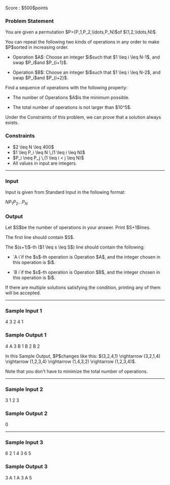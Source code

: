 
<div>

<span>

<span>

<p>
Score : $500$points
</p>

<div>

<section>

### **Problem Statement**

<p>
You are given a permutation $P=(P_1,P_2,\ldots,P_N)$of $(1,2,\ldots,N)$.
</p>

<p>
You can repeat the following two kinds of operations in any order to make $P$sorted in increasing order.
</p>

<ul>

<li>

<p>
Operation $A$: Choose an integer $i$such that $1 \leq i \leq N-1$, and swap $P_i$and $P_{i+1}$.
</p>

</li>

<li>

<p>
Operation $B$: Choose an integer $i$such that $1 \leq i \leq N-2$, and swap $P_i$and $P_{i+2}$.
</p>

</li>

</ul>

<p>
Find a sequence of operations with the following property:
</p>

<ul>

<li>

<p>
The number of Operations $A$is the minimum possible.
</p>

</li>

<li>

<p>
The total number of operations is not larger than $10^5$.
</p>

</li>

</ul>

<p>
Under the Constraints of this problem, we can prove that a solution always exists.
</p>

</section>

</div>

<div>

<section>

### **Constraints**

<ul>

<li>
$2 \leq N \leq 400$
</li>

<li>
$1 \leq P_i \leq N \,(1 \leq i \leq N)$
</li>

<li>
$P_i \neq P_j \,(1 \leq i < j \leq N)$
</li>

<li>
All values in input are integers.
</li>

</ul>

</section>

</div>

---

<div>

<div>

<section>

### **Input**

<p>
Input is given from Standard Input in the following format:
</p>

<div>

$N$$P_1$$P_2$$\ldots$$P_N$
</div>

</section>

</div>

<div>

<section>

### **Output**

<p>
Let $S$be the number of operations in your answer.
Print $S+1$lines.
</p>

<p>
The first line should contain $S$.
</p>

<p>
The $(s+1)$-th ($1 \leq s \leq S$) line should contain the following:
</p>

<ul>

<li>

<p>
`A i`if the $s$-th operation is Operation $A$, and the integer chosen in this operation is $i$.
</p>

</li>

<li>

<p>
`B i`if the $s$-th operation is Operation $B$, and the integer chosen in this operation is $i$.
</p>

</li>

</ul>

<p>
If there are multiple solutions satisfying the condition, printing any of them will be accepted.
</p>

</section>

</div>

</div>

---

<div>

<section>

### **Sample Input 1**

<div>

4
3 2 4 1

</div>

</section>

</div>

<div>

<section>

### **Sample Output 1**

<div>

4
A 3
B 1
B 2
B 2

</div>

<p>
In this Sample Output, $P$changes like this: $(3,2,4,1) \rightarrow (3,2,1,4) \rightarrow (1,2,3,4) \rightarrow (1,4,3,2) \rightarrow (1,2,3,4)$.
</p>

<p>
Note that you don't have to minimize the total number of operations.
</p>

</section>

</div>

---

<div>

<section>

### **Sample Input 2**

<div>

3
1 2 3

</div>

</section>

</div>

<div>

<section>

### **Sample Output 2**

<div>

0

</div>

</section>

</div>

---

<div>

<section>

### **Sample Input 3**

<div>

6
2 1 4 3 6 5

</div>

</section>

</div>

<div>

<section>

### **Sample Output 3**

<div>

3
A 1
A 3
A 5

</div>

</section>

</div>

</span>

</span>

</div>
